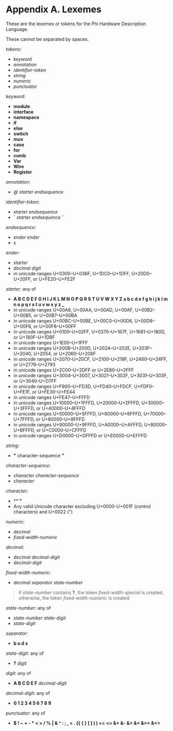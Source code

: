 # Appendix A. Lexemes

These are the lexemes or tokens for the Phi Hardware Description Language.

These cannot be separated by spaces.

*tokens*:
* *keyword*
* *annotation*
* *identifier-token*
* *string*
* *numeric*
* *punctuator*

*keyword*:
* **module**
* **interface**
* **namespace**
* **if**
* **else**
* **switch**
* **mux**
* **case**
* **for**
* **comb**
* **Var**
* **Wire**
* **Register**

*annotation*:
* *@* *starter* *endsequence*

*identifier-token*:
* *starter* *endsequence*
* **\`** *starter* *endsequence* **\`**

*endsequence*:
* *ender* *ender*
* ε

*ender*:
* *starter*
* *decimal digit*
* in unicode ranges U+0300–U+036F, U+1DC0–U+1DFF, U+20D0–U+20FF, or U+FE20–U+FE2F

*starter*: any of
* **A B C D E F G H I J K L M N O P Q R S T U V W X Y Z a b c d e f g h i j k l m n o p q r s t u v w x y z _**
* in unicode ranges U+00A8, U+00AA, U+00AD, U+00AF, U+00B2–U+00B5, or U+00B7–U+00BA
* in unicode ranges U+00BC–U+00BE, U+00C0–U+00D6, U+00D8–U+00F6, or U+00F8–U+00FF
* in unicode ranges U+0100–U+02FF, U+0370–U+167F, U+1681–U+180D, or U+180F–U+1DBF
* in unicode ranges U+1E00–U+1FFF
* in unicode ranges U+200B–U+200D, U+202A–U+202E, U+203F–U+2040, U+2054, or U+2060–U+206F
* in unicode ranges U+2070–U+20CF, U+2100–U+218F, U+2460–U+24FF, or U+2776–U+2793
* in unicode ranges U+2C00–U+2DFF or U+2E80–U+2FFF
* in unicode ranges U+3004–U+3007, U+3021–U+302F, U+3031–U+303F, or U+3040–U+D7FF
* in unicode ranges U+F900–U+FD3D, U+FD40–U+FDCF, U+FDF0–U+FE1F, or U+FE30–U+FE44
* in unicode ranges U+FE47–U+FFFD
* in unicode ranges U+10000–U+1FFFD, U+20000–U+2FFFD, U+30000–U+3FFFD, or U+40000–U+4FFFD
* in unicode ranges U+50000–U+5FFFD, U+60000–U+6FFFD, U+70000–U+7FFFD, or U+80000–U+8FFFD
* in unicode ranges U+90000–U+9FFFD, U+A0000–U+AFFFD, U+B0000–U+BFFFD, or U+C0000–U+CFFFD
* in unicode ranges U+D0000–U+DFFFD or U+E0000–U+EFFFD

*string*:
* **"** character-sequence **"**

*character-sequence*:
* *character* *character-sequence*
* *character*

*character*:
* **\** **"**
* Any valid Unicode character excluding U+0000-U+001F (control characters) and U+0022 (")

*numeric*:
* *decimal*
* *fixed-width-numeric*

*decimal*:
* *decimal* *decimal-digit*
* *decimal-digit*

*fixed-width-numeric*:
* *decimal* *separator* *state-number*
> if *state-number* contains **?**, the token *fixed-width-special* is created, otherwise, the token *fixed-width-numeric* is created

*state-number*: any of
* *state-number* *state-digit*
* *state-digit*

*separator*:
* **b o d x**

*state-digit*: any of
* **?** *digit*

*digit*: any of
*  **A B C D E F** *decimal-digit*

*decimal-digit*: any of
* **0 1 2 3 4 5 6 7 8 9**

*punctuator*: any of
* **$ ! ~ + - * < > / % | & ^ : ; , = . {{ { } [ ] ( ) >= <= &+ &- &> &< &>= &<=**